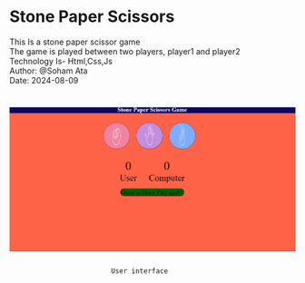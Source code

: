 # Stone Paper Scissors 
 This Is a stone paper scissor game<br>
 The game is played between two players, player1 and player2 <br>
 Technology Is- Html,Css,Js <br>
Author: @Soham Ata<br>
Date: 2024-08-09
# ![alt text](image.png)
                             User interface 